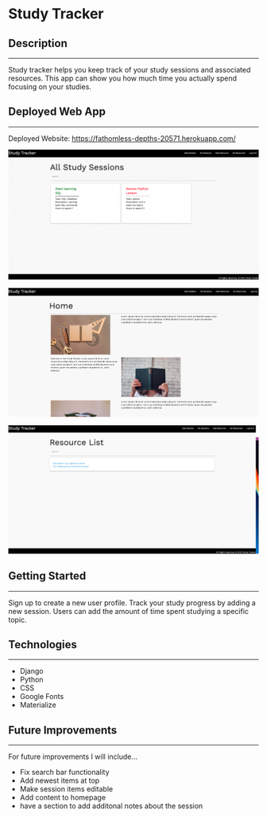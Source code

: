 # **Study Tracker**

## Description

---

Study tracker helps you keep track of your study sessions and associated resources. This app can show you how much time you actually spend focusing on your studies. 

## Deployed Web App

---

Deployed Website: https://fathomless-depths-20571.herokuapp.com/

![alt text](allsess.png)

![alt text](homeimage.png)

![alt text](resourceimg.png)


## Getting Started

---
Sign up to create a new user profile. Track your study progress by adding a new session. Users can add the amount of time spent studying a specific topic.


## Technologies

---
- Django
- Python
- CSS
- Google Fonts
- Materialize 


## Future Improvements

---

For future improvements I will include...

- Fix search bar functionality
- Add newest items at top
- Make session items editable
- Add content to homepage
- have a section to add additonal notes about the session

